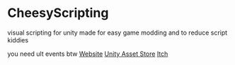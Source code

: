 # CheesyScripting
visual scripting for unity made for easy game modding and to reduce script kiddies

you need ult events btw
[Website](https://kybernetik.com.au/ultevents/)
[Unity Asset Store](https://kybernetik.com.au/ultevents/)
[Itch](https://kybernetik.itch.io/ultevents)
